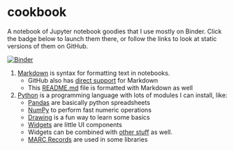 # cookbook
A notebook of Jupyter notebook goodies that I use mostly on Binder. Click the badge below to launch them there, or follow the links to look at static versions of them on GitHub.

[![Binder](https://mybinder.org/badge_logo.svg)](https://mybinder.org/v2/gh/dbrunton/cookbook/master)

1. [Markdown](https://github.com/dbrunton/cookbook/blob/master/Markdown.ipynb) is syntax for formatting text in notebooks.
   - GitHub also has [direct support](Raw-Markdown.md) for Markdown
   - This [README.md](README.md) file is formatted with Markdown as well
1. [Python](https://github.com/dbrunton/cookbook/blob/master/Python.ipynb) is a programming language with lots of modules I can install, like:
   - [Pandas](https://github.com/dbrunton/cookbook/blob/master/Pandas.ipynb) are basically python spreadsheets
   - [NumPy](https://numpy.org/doc/stable/user/whatisnumpy.html) to perform fast numeric operations
   - [Drawing](https://github.com/dbrunton/cookbook/blob/master/Turtle%20Drawing.ipynb) is a fun way to learn some basics
   - [Widgets](https://github.com/dbrunton/cookbook/blob/master/Widgets.ipynb) are little UI components
   - Widgets can be combined with [other stuff](https://github.com/dbrunton/cookbook/blob/master/Web%20Scraping%20and%20Widgets.ipynb) as well.
   - [MARC Records](https://github.com/dbrunton/cookbook/blob/master/Turtle%20Drawing.ipynb) are used in some libraries

